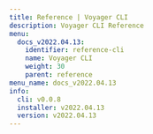 ```yaml
---
title: Reference | Voyager CLI
description: Voyager CLI Reference
menu:
  docs_v2022.04.13:
    identifier: reference-cli
    name: Voyager CLI
    weight: 30
    parent: reference
menu_name: docs_v2022.04.13
info:
  cli: v0.0.8
  installer: v2022.04.13
  version: v2022.04.13
---
```


